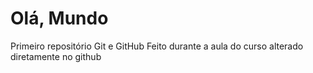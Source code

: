 # Olá, Mundo
 Primeiro repositório Git e GitHub 
 Feito durante a aula do curso
 alterado diretamente no github
